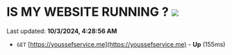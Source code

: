 # IS MY WEBSITE RUNNING ? [![](https://img.shields.io/static/v1?label=Sponsor&message=%E2%9D%A4&logo=GitHub&color=%23fe8e86)](https://github.com/sponsors/Youssef-Lehmam)

Last updated: **10/3/2024, 4:28:56 AM**

- `GET` [https://youssefservice.me](https://youssefservice.me) - **Up** (155ms)

